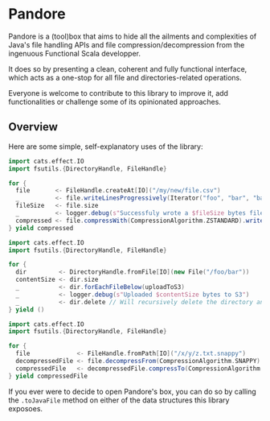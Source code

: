 # Pandore

Pandore is a (tool)box that aims to hide all the ailments and complexities of Java's file handling
APIs and file compression/decompression from the ingenuous Functional Scala developper.

It does so by presenting a clean, coherent and fully functional interface, which acts as a one-stop
for all file and directories-related operations.

Everyone is welcome to contribute to this library to improve it, add functionalities or challenge
some of its opinionated approaches.

## Overview

Here are some simple, self-explanatory uses of the library:

```scala
import cats.effect.IO
import fsutils.{DirectoryHandle, FileHandle}

for {
  file       <- FileHandle.createAt[IO]("/my/new/file.csv")
  _          <- file.writeLinesProgressively(Iterator("foo", "bar", "bar"))
  fileSize   <- file.size
  _          <- logger.debug(s"Successfuly wrote a $fileSize bytes file")
  compressed <- file.compressWith(CompressionAlgorithm.ZSTANDARD).writeTo("/x/y/file.csv.zstd")
} yield compressed
```

```scala
import cats.effect.IO
import fsutils.{DirectoryHandle, FileHandle}

for {
  dir         <- DirectoryHandle.fromFile[IO](new File("/foo/bar"))
  contentSize <- dir.size
  _           <- dir.forEachFileBelow(uploadToS3)
  _           <- logger.debug(s"Uploaded $contentSize bytes to S3")
  _           <- dir.delete // Will recursively delete the directory and its contents
} yield ()
```

```scala
import cats.effect.IO
import fsutils.{DirectoryHandle, FileHandle}

for {
  file             <- FileHandle.fromPath[IO]("/x/y/z.txt.snappy")
  decompressedFile <- file.decompressFrom(CompressionAlgorithm.SNAPPY).writeTo("/x/y/z.txt")
  compressedFile   <- decompressedFile.compressTo(CompressionAlgorithm.ZSTANDARD).writeTo("/x/y/z.zstd")
} yield compressedFile
```

If you ever were to decide to open Pandore's box, you can do so by calling the `.toJavaFile`
method on either of the data structures this library exposoes.
